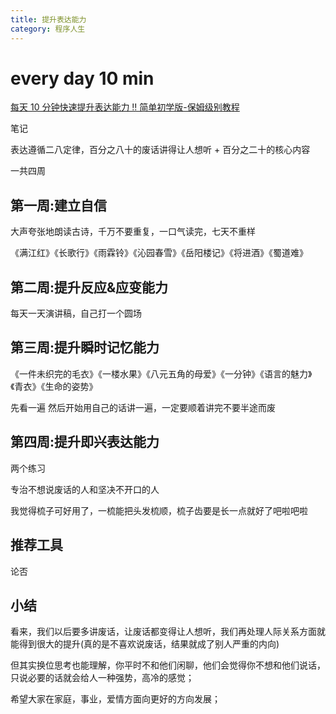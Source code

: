 ```yaml
---
title: 提升表达能力
category: 程序人生
---
```


# every day 10 min

[每天 10 分钟快速提升表达能力 ‼️ 简单初学版-保姆级别教程](https://www.bilibili.com/video/BV1xb4y1i7FQ?spm_id_from=333.1007.top_right_bar_window_history.content.click)

笔记

表达遵循二八定律，百分之八十的废话讲得让人想听 + 百分之二十的核心内容

一共四周

## 第一周:建立自信

大声夸张地朗读古诗，千万不要重复，一口气读完，七天不重样

《满江红》《长歌行》《雨霖铃》《沁园春雪》《岳阳楼记》《将进酒》《蜀道难》

## 第二周:提升反应&应变能力

每天一天演讲稿，自己打一个圆场

## 第三周:提升瞬时记忆能力

《一件未织完的毛衣》《一楼水果》《八元五角的母爱》《一分钟》《语言的魅力》《青衣》《生命的姿势》

先看一遍 然后开始用自己的话讲一遍，一定要顺着讲完不要半途而废

## 第四周:提升即兴表达能力

两个练习

专治不想说废话的人和坚决不开口的人

我觉得梳子可好用了，一梳能把头发梳顺，梳子齿要是长一点就好了吧啦吧啦

## 推荐工具

论否

## 小结

看来，我们以后要多讲废话，让废话都变得让人想听，我们再处理人际关系方面就能得到很大的提升(真的是不喜欢说废话，结果就成了别人严重的内向)

但其实换位思考也能理解，你平时不和他们闲聊，他们会觉得你不想和他们说话，只说必要的话就会给人一种强势，高冷的感觉；

希望大家在家庭，事业，爱情方面向更好的方向发展；
